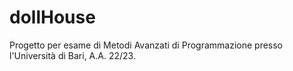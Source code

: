 # dollHouse
Progetto per esame di Metodi Avanzati di Programmazione presso l'Università di Bari, A.A. 22/23.
